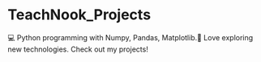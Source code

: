 # TeachNook_Projects
💻 Python programming with Numpy, Pandas, Matplotlib.🌟 Love exploring new technologies. Check out my projects!

